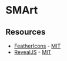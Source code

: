 # SMArt


## Resources
* [FeatherIcons](https://github.com/feathericons/feather) - [MIT](https://github.com/feathericons/feather/blob/master/LICENSE)
* [RevealJS](https://github.com/hakimel/reveal.js) - [MIT](https://github.com/hakimel/reveal.js/blob/master/LICENSE)